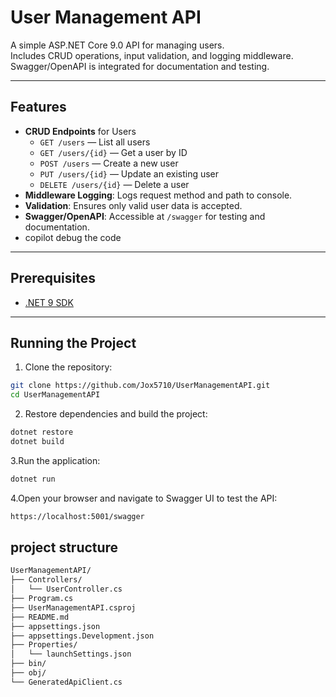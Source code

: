 # User Management API

A simple ASP.NET Core 9.0 API for managing users.  
Includes CRUD operations, input validation, and logging middleware.  
Swagger/OpenAPI is integrated for documentation and testing.

---

## Features

- **CRUD Endpoints** for Users
  - `GET /users` — List all users
  - `GET /users/{id}` — Get a user by ID
  - `POST /users` — Create a new user
  - `PUT /users/{id}` — Update an existing user
  - `DELETE /users/{id}` — Delete a user
- **Middleware Logging**: Logs request method and path to console.
- **Validation**: Ensures only valid user data is accepted.
- **Swagger/OpenAPI**: Accessible at `/swagger` for testing and documentation.
- copilot debug the code
---

## Prerequisites

- [.NET 9 SDK](https://dotnet.microsoft.com/download/dotnet/9.0)

---

## Running the Project

1. Clone the repository:

```bash
git clone https://github.com/Jox5710/UserManagementAPI.git
cd UserManagementAPI
```
2. Restore dependencies and build the project:

```bash
dotnet restore
dotnet build
```
3.Run the application:
```bash
dotnet run
```
4.Open your browser and navigate to Swagger UI to test the API:
```bash
https://localhost:5001/swagger
```
## project structure

```bash
UserManagementAPI/
├── Controllers/
│   └── UserController.cs
├── Program.cs
├── UserManagementAPI.csproj
├── README.md
├── appsettings.json
├── appsettings.Development.json
├── Properties/
│   └── launchSettings.json
├── bin/
├── obj/
└── GeneratedApiClient.cs     
```




